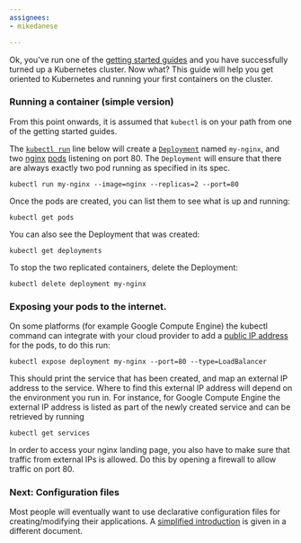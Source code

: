 ```yaml
---
assignees:
- mikedanese

---
```


Ok, you've run one of the [getting started guides](/docs/getting-started-guides/) and you have
successfully turned up a Kubernetes cluster.  Now what?  This guide will help you get oriented
to Kubernetes and running your first containers on the cluster.

### Running a container (simple version)

From this point onwards, it is assumed that `kubectl` is on your path from one of the getting started guides.

The [`kubectl run`](/docs/user-guide/kubectl/kubectl_run) line below will create a [`Deployment`](/docs/user-guide/deployments) named `my-nginx`, and
two [nginx](https://registry.hub.docker.com/_/nginx/) [pods](/docs/user-guide/pods) listening on port 80. The `Deployment` will ensure that there are
always exactly two pod running as specified in its spec.

```shell
kubectl run my-nginx --image=nginx --replicas=2 --port=80
```

Once the pods are created, you can list them to see what is up and running:

```shell
kubectl get pods
```

You can also see the Deployment that was created:

```shell
kubectl get deployments
```

To stop the two replicated containers, delete the Deployment:

```shell
kubectl delete deployment my-nginx
```

### Exposing your pods to the internet.

On some platforms (for example Google Compute Engine) the kubectl command can integrate with your cloud provider to add a [public IP address](/docs/user-guide/services/#external-services) for the pods,
to do this run:

```shell
kubectl expose deployment my-nginx --port=80 --type=LoadBalancer
```

This should print the service that has been created, and map an external IP address to the service. Where to find this external IP address will depend on the environment you run in.  For instance, for Google Compute Engine the external IP address is listed as part of the newly created service and can be retrieved by running

```shell
kubectl get services
```

In order to access your nginx landing page, you also have to make sure that traffic from external IPs is allowed. Do this by opening a firewall to allow traffic on port 80.

### Next: Configuration files

Most people will eventually want to use declarative configuration files for creating/modifying their applications.  A [simplified introduction](/docs/user-guide/deploying-applications/)
is given in a different document.
